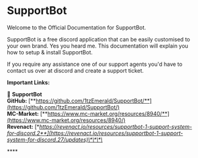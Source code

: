 # SupportBot

Welcome to the Official Documentation for SupportBot.   
  
SupportBot is a free discord application that can be easily customised to your own brand. Yes you heard me. This documentation will explain you how to setup & install SupportBot.

If you require any assistance one of our support agents you'd have to contact us over at discord and create a support ticket.

**Important Links:**

🤖 **SupportBot   
GitHub:** [**https://github.com/1tzEmerald/SupportBot/**](https://github.com/1tzEmerald/SupportBot/)  
**MC-Market:** [**https://www.mc-market.org/resources/8940/**](https://www.mc-market.org/resources/8940/)  
**Revenact:** [**https://revenact.io/resources/supportbot-1-support-system-for-discord.2**](https://revenact.io/resources/supportbot-1-support-system-for-discord.27/updates)\*\*\*\*

\*\*\*\*


